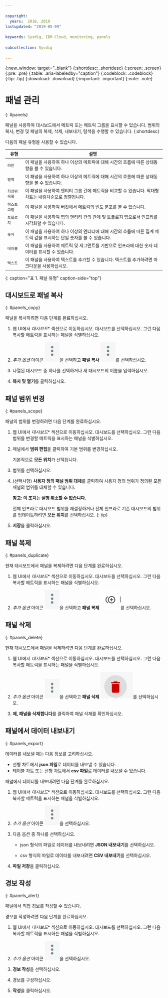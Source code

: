 ```yaml
---

copyright:
  years:  2018, 2019
lastupdated: "2019-05-09"

keywords: Sysdig, IBM Cloud, monitoring, panels

subcollection: Sysdig

---
```


{:new_window: target="_blank"}
{:shortdesc: .shortdesc}
{:screen: .screen}
{:pre: .pre}
{:table: .aria-labeledby="caption"}
{:codeblock: .codeblock}
{:tip: .tip}
{:download: .download}
{:important: .important}
{:note: .note}


# 패널 관리
{: #panels}

패널을 사용하여 대시보드에서 메트릭 또는 메트릭 그룹을 표시할 수 있습니다. 범위의 복사, 변경 및 패널의 복제, 삭제, 내보내기, 탐색을 수행할 수 있습니다.
{:shortdesc}

다음의 패널 유형을 사용할 수 있습니다.

|유형 |설명 |
|------|-------------|
| `라인` | 이 패널을 사용하여 하나 이상의 메트릭에 대해 시간의 흐름에 따른 상태동향을 볼 수 있습니다.  |
| `영역` | 이 패널을 사용하여 하나 이상의 메트릭에 대해 시간의 흐름에 따른 상태동향을 볼 수 있습니다.  |
| `최상위 목록` | 이 패널을 사용하여 엔티티 그룹 간에 메트릭을 비교할 수 있습니다. 막대형 차트는 내림차순으로 정렬됩니다.  |
| `히스토그램` | 이 패널을 사용하여 버킷에서 메트릭의 빈도 분포를 볼 수 있습니다.  |
| `토폴로지` | 이 패널을 사용하여 맵의 엔티티 간의 관계 및 토폴로지 맵으로서 인프라를 시각화할 수 있습니다.  |
| `숫자` | 이 패널을 사용하여 하나 이상의 엔티티에 대해 시간의 흐름에 따른 집계 메트릭 값을 표시하는 단일 숫자를 볼 수 있습니다.  |
| `테이블` | 이 패널을 사용하여 메트릭 및 세그먼트를 기반으로 인프라에 대한 숫자 데이터를 표시할 수 있습니다.  |
| `텍스트` | 이 패널을 사용하여 텍스트를 추가할 수 있습니다. 텍스트를 추가하려면 마크다운을 사용하십시오.  |
{: caption="표 1. 패널 유형" caption-side="top"} 



## 대시보드로 패널 복사
{: #panels_copy}

패널을 복사하려면 다음 단계를 완료하십시오.

1. 웹 UI에서 *대시보드** 섹션으로 이동하십시오. 대시보드를 선택하십시오. 그런 다음 복사할 메트릭을 표시하는 패널을 식별하십시오.

2. *추가 옵션* 아이콘 ![세 점 아이콘](images/actions.png)을 선택하고 **패널 복사** ![복사 아이콘](images/actions.png)를 선택하십시오.

3. 나열된 대시보드 중 하나를 선택하거나 새 대시보드의 이름을 입력하십시오. 

4. **복사 및 열기**를 클릭하십시오.



## 패널 범위 변경
{: #panels_scope}

패널의 범위를 변경하려면 다음 단계를 완료하십시오.

1. 웹 UI에서 *대시보드** 섹션으로 이동하십시오. 대시보드를 선택하십시오. 그런 다음 범위를 변경할 메트릭을 표시하는 패널을 식별하십시오.

2. 패널에서 **범위 편집**을 클릭하여 기본 범위를 변경하십시오. 

    기본적으로 **모든 위치**가 선택됩니다.
    
3. 범위를 선택하십시오. 

4. (선택사항) **사용자 정의 패널 범위 대체**를 클릭하여 사용자 정의 범위가 정의된 모든 패널의 범위를 대체할 수 있습니다. 

    **참고: 이 조치는 실행 취소할 수 없습니다.** 

    전체 인프라로 대시보드 범위를 재설정하거나 전체 인프라로 기존 대시보드의 범위를 업데이트하려면 **모든 위치**를 선택하십시오.
    {: tip}

5. **저장**을 클릭하십시오.



## 패널 복제
{: #panels_duplicate}

현재 대시보드에서 패널을 복제하려면 다음 단계를 완료하십시오.

1. 웹 UI에서 *대시보드** 섹션으로 이동하십시오. 대시보드를 선택하십시오. 그런 다음 복사할 메트릭을 표시하는 패널을 식별하십시오.

2. *추가 옵션* 아이콘 ![세 점 아이콘](images/actions.png)을 선택하고 **패널 복제** ![복제 아이콘](images/duplicate.png)를 선택하십시오.


## 패널 삭제
{: #panels_delete}

현재 대시보드에서 패널을 삭제하려면 다음 단계를 완료하십시오.

1. 웹 UI에서 *대시보드** 섹션으로 이동하십시오. 대시보드를 선택하십시오. 그런 다음 복사할 메트릭을 표시하는 패널을 식별하십시오.

2. *추가 옵션* 아이콘 ![세 점 아이콘](images/actions.png)을 선택하고 **패널 삭제** ![삭제 아이콘](images/delete.png)를 선택하십시오.

3. **예, 패널을 삭제합니다**를 클릭하여 패널 삭제를 확인하십시오.



## 패널에서 데이터 내보내기
{: #panels_export}

데이터를 내보낼 때는 다음 정보를 고려하십시오.

* 선형 차트에서 **json 파일**로 데이터를 내보낼 수 있습니다.
* 테이블 차트 또는 선형 차트에서 **csv 파일**로 데이터를 내보낼 수 있습니다.

패널에서 데이터를 내보내려면 다음 단계를 완료하십시오.

1. 웹 UI에서 *대시보드** 섹션으로 이동하십시오. 대시보드를 선택하십시오. 그런 다음 복사할 메트릭을 표시하는 패널을 식별하십시오.

2. *추가 옵션* 아이콘 ![세 점 아이콘](images/actions.png)을 선택하십시오.

3. 다음 옵션 중 하나를 선택하십시오.

    * json 형식의 파일로 데이터를 내보내려면 **JSON 내보내기**를 선택하십시오.

    * csv 형식의 파일로 데이터를 내보내려면 **CSV 내보내기**를 선택하십시오.

4. **파일 저장**을 클릭하십시오.




## 경보 작성
{: #panels_alert}

패널에서 직접 경보를 작성할 수 있습니다.

경보를 작성하려면 다음 단계를 완료하십시오.

1. 웹 UI에서 *대시보드** 섹션으로 이동하십시오. 대시보드를 선택하십시오. 그런 다음 복사할 메트릭을 표시하는 패널을 식별하십시오.

2. *추가 옵션* 아이콘 ![세 점 아이콘](images/actions.png)을 선택하십시오.

3. **경보 작성**을 선택하십시오.

4. 경보를 구성하십시오.

5. **작성**을 클릭하십시오.


